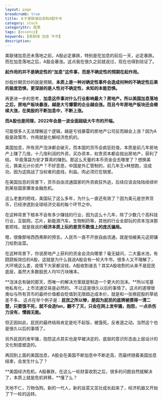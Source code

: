 ```yaml
---
layout: page
breadcrumb: true
title: 关于美联储加息和A股牛市
category: stock
categoryStr: 股票
tags: [essence]
keywords: [美联储 加息 牛市]
description:
---
```


美联储加息还未落地之前，A股必定暴跌，特别是在加息的前后一天，必定暴跌。而在加息落地之后，A股会暴涨。这点我在很久之前就说过，现在也得到验证了。

**起作用的并不是确定性的“加息”这件事，而是不确定性的预期在起作用。**

炒股炒期货炒的就是预期，**本质上是一种对确定性事件会造成何种的不确定性后果的极度恐惧，更深层的是人性对不确定性，未知的本能恐惧。**

再更进一步的思考，**加息这件事对什么行业影响最大？房地产。所以美国加息落地之后，房地产板块暴涨，越是大亏爆雷的企业越会涨。而且今年房地产板块还会继续大涨，在美股的不断加息中，不断上涨。**

**而A股也是同理，2022年会是一波全面超级大牛市的开端。**

可能很多人无法理解这个逻辑，越是亏钱暴雷的房地产公司反而越会上涨？因为A股是政策市，作用就是化解经济危机的。

美国加息，所有资产泡沫都会破灭，而本国的货币会疯狂贬值，本质是前几年房地产上赚了几倍，十几倍利润的外资，买办资本，权贵资本都会抛出房地产，获利了结。
毕竟落袋为安才算真的赚到。那这么天量的本币资金会去哪里了？想换美元，换美元计价资产？不好意思，中国是外汇管制的，前几年王x林想跑，没成功，因为这挑战了当权者的底线，利益。肉必须烂在锅里。

在美国加息的背景下，货币自由流通国家的外资疯狂外逃，后续应该会陆陆续续听到某些国家爆发金融危机。

这么老套的把戏，美国玩了这么多年，为什么一直还有效了？因为美元是世界货币，已经渗透到全球经济交易的每个环节之中。

在这种背景下根本不会有多少赚钱的行业，因为这么十几年，除了少数几个高科技行业，互联网，芯片，新能源汽车，生物制药等，其他的行业全部玩的资本泡沫那套把戏，就是我说的**经济本质上玩的是货币数值上的庞氏骗局。**

嗯，很像那啥西西弗斯的预言。人民币一直不开放自由流通，就是怕被美元这把镰刀给割韭菜。

在这种背景下，你说房地产上获利的资金会流向哪里？毫无疑问，二大蓄水池，有跷跷板效应的A股，这就是为什么我说A股会有一轮大牛市。很多人又不理解了，大环境这么差，疫情下大家都没钱，A股收割谁去？其实A股收割的从来不是屁民底层，虽然大多数股民人均10万块赌本。

**泡沫总有破的那天，而唯一的解决方案就是制造一个更大的泡沫。**所以宅基地私有化，上市流通交易是必然的。
不过这是很久以后的事情了。这点的道理很类似与所有货币的最终价值都会贬值到无限趋近成本价，就是和一张擦屁股的草纸差不多。
这点在举个例子是：**屁民之所以惨，是因为屁民的底牌被摸得一清二楚，只要饿不死，就不会造fan，翻不了天，只会在网上发牢骚，抱怨，一点杀伤力没有，懦弱无能。**

但正因如此，屁民的最终结局肯定是吃不起饭，被饿死。反者道之动。当然这个也是很久以后的事情了。

另外屁民的发牢骚，抱怨这点其实也是早被决定的，底层的意识形态由上层设计的文化制度塑造的。

再回到上面的美国加息，A股会在美国不断加息中不断走高，而最终随着美国加息结束，会发生什么了？

**美国经济危机，A股暴跌，在这么一轮财富收割之后，很多的问题自然就解决了，本质上就是危机转移，**懂了么？

天地不仁，万物刍狗。新的一代人，新的韭菜又茁壮成长起来了，经济机器又开始了下一轮的运转。